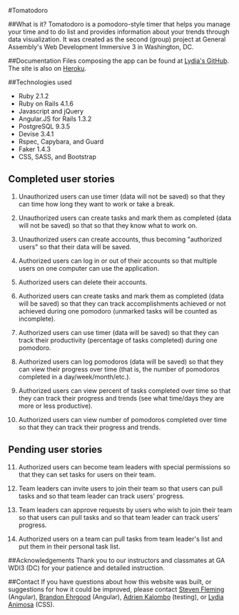 #Tomatodoro

##What is it?
Tomatodoro is a pomodoro-style timer that helps you manage your time and to do list and provides information about your trends through data visualization. It was created as the second (group) project at General Assembly's Web Development Immersive 3 in Washington, DC.

##Documentation
Files composing the app can be found at [Lydia's GitHub](https://github.com/lydianimosa/pomodoro). The site is also on [Heroku](https://team-rock.herokuapp.com/).

##Technologies used
* Ruby 2.1.2
* Ruby on Rails 4.1.6
* Javascript and jQuery
* Angular.JS for Rails 1.3.2
* PostgreSQL 9.3.5
* Devise 3.4.1
* Rspec, Capybara, and Guard
* Faker 1.4.3
* CSS, SASS, and Bootstrap

## Completed user stories

1) Unauthorized users can use timer (data will not be saved) so that they can time how long they want to work or take a break.

2) Unauthorized users can create tasks and mark them as completed (data will not be saved) so that so that they know what to work on.

3) Unauthorized users can create accounts, thus becoming "authorized users" so that their data will be saved.

4) Authorized users can log in or out of their accounts so that multiple users on one computer can use the application.

5) Authorized users can delete their accounts.

6) Authorized users can create tasks and mark them as completed (data will be saved) so that they can track accomplishments achieved or not achieved during one pomodoro (unmarked tasks will be counted as incomplete).

7) Authorized users can use timer (data will be saved) so that they can track their productivity (percentage of tasks completed) during one pomodoro.

8) Authorized users can log pomodoros (data will be saved) so that they can view their progress over time (that is, the number of pomodoros completed in a day/week/month/etc.).

9) Authorized users can view percent of tasks completed over time so that they can track their progress and trends (see what time/days they are more or less productive).

10) Authorized users can view number of pomodoros completed over time so that they can track their progress and trends.

## Pending user stories

11) Authorized users can become team leaders with special permissions so that they can set tasks for users on their team.

12) Team leaders can invite users to join their team so that users can pull tasks and so that team leader can track users' progress.

13) Team leaders can approve requests by users who wish to join their team so that users can pull tasks and so that team leader can track users' progress.

14) Authorized users on a team can pull tasks from team leader's list and put them in their personal task list.


##Acknowledgements
Thank you to our instructors and classmates at GA WDI3 (DC) for your patience and detailed instruction.

##Contact
If you have questions about how this website was built, or suggestions for how it could be improved, please contact [Steven Fleming](https://github.com/flemdizzle) (Angular), [Brandon Ehrgood](https://github.com/behrgood) (Angular), [Adrien Kalombo](https://github.com/Adrienkalombo) (testing), or [Lydia Animosa](https://github.com/lydianimosa) (CSS).

